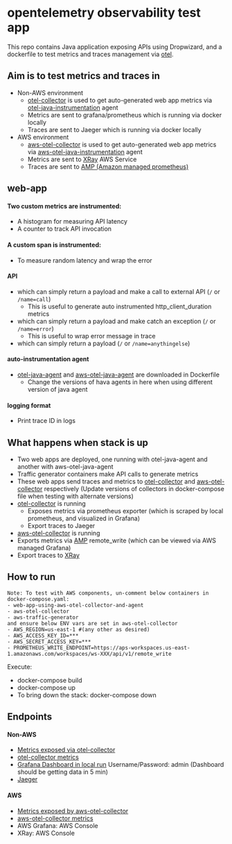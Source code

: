 # opentelemetry observability test app
This repo contains Java application exposing APIs using Dropwizard, and a dockerfile to test metrics and traces management via [otel](https://github.com/open-telemetry).

## Aim is to test metrics and traces in
- Non-AWS environment
    - [otel-collector](https://github.com/open-telemetry/opentelemetry-collector) is used to get auto-generated web app metrics via [otel-java-instrumentation](https://github.com/open-telemetry/opentelemetry-java-instrumentation) agent
    - Metrics are sent to grafana/prometheus which is running via docker locally
    - Traces are sent to Jaeger which is running via docker locally
- AWS environment
    - [aws-otel-collector](https://github.com/aws-observability/aws-otel-collector) is used to get auto-generated web app metrics via [aws-otel-java-instrumentation](https://github.com/aws-observability/aws-otel-java-instrumentation) agent
    - Metrics are sent to [XRay](https://aws.amazon.com/xray/) AWS Service
    - Traces are sent to [AMP (Amazon managed prometheus)](https://aws.amazon.com/prometheus/)

## web-app
#### Two custom metrics are instrumented:
- A histogram for measuring API latency
- A counter to track API invocation
#### A custom span is instrumented:
- To measure random latency and wrap the error
#### API
- which can simply return a payload and make a call to external API (`/` or `/name=call`)
  - This is useful to generate auto instrumented http_client_duration metrics
- which can simply return a payload and make catch an exception (`/` or `/name=error`)
    - This is useful to wrap error message in trace
- which can simply return a payload (`/` or `/name=anythingelse`)
#### auto-instrumentation agent
- [otel-java-agent](https://github.com/open-telemetry/opentelemetry-java-instrumentation) and [aws-otel-java-agent](https://github.com/aws-observability/aws-otel-java-instrumentation) are downloaded in Dockerfile
  - Change the versions of hava agents in here when using different version of java agent
#### logging format
  - Print trace ID in logs
  
## What happens when stack is up
- Two web apps are deployed, one running with otel-java-agent and another with aws-otel-java-agent
- Traffic generator containers make API calls to generate metrics
- These web apps send traces and metrics to [otel-collector](https://github.com/open-telemetry/opentelemetry-collector) and [aws-otel-collector](https://github.com/aws-observability/aws-otel-collector) respectively (Update versions of collectors in docker-compose file when testing with alternate versions)
- [otel-collector](https://github.com/open-telemetry/opentelemetry-collector) is running
  - Exposes metrics via prometheus exporter (which is scraped by local prometheus, and visualized in Grafana)
  - Export traces to Jaeger
- [aws-otel-collector](https://github.com/aws-observability/aws-otel-collector) is running
- Exports metrics via [AMP](https://aws.amazon.com/prometheus/) remote_write (which can be viewed via AWS managed Grafana)
- Export traces to [XRay](https://aws.amazon.com/xray/)

## How to run
```
Note: To test with AWS components, un-comment below containers in docker-compose.yaml:
- web-app-using-aws-otel-collector-and-agent
- aws-otel-collector
- aws-traffic-generator
and ensure below ENV vars are set in aws-otel-collector
- AWS_REGION=us-east-1 #(any other as desired)
- AWS_ACCESS_KEY_ID=***
- AWS_SECRET_ACCESS_KEY=***
- PROMETHEUS_WRITE_ENDPOINT=https://aps-workspaces.us-east-1.amazonaws.com/workspaces/ws-XXX/api/v1/remote_write
```
Execute:
- docker-compose build
- docker-compose up
- To bring down the stack: docker-compose down

## Endpoints

#### Non-AWS
- [Metrics exposed via otel-collector](http://localhost:8899/metrics)
- [otel-collector metrics](http://localhost:8898/metrics)
- [Grafana Dashboard in local run](http://localhost:3000/d/LQU-Nbank/metrics?orgId=1&from=now-5m&to=now&var-query_param=Stranger) Username/Password: admin (Dashboard should be getting data in 5 min)
- [Jaeger](http://localhost:16686/)

#### AWS
- [Metrics exposed by aws-otel-collector](http://localhost:8889/metrics)
- [aws-otel-collector metrics](http://localhost:8888/metrics)
- AWS Grafana: AWS Console
- XRay: AWS Console
